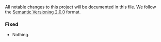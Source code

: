 All notable changes to this project will be documented in this file.
We follow the [Semantic Versioning 2.0.0](http://semver.org/) format.


### Fixed
- Nothing.